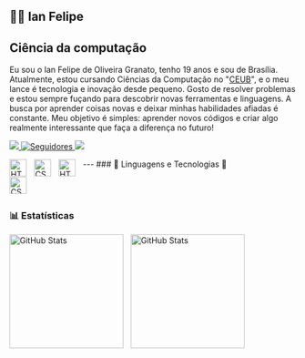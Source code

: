 ## 🐱‍👤 Ian Felipe ##

## Ciência da computação

Eu sou o Ian Felipe de Oliveira Granato, tenho 19 anos e sou de Brasília. Atualmente, estou cursando Ciências da Computação no "[CEUB](https://seletivo.uniceub.br/graduacao-presencial)", e o meu lance é tecnologia e inovação desde pequeno. Gosto de resolver problemas e estou sempre fuçando para descobrir novas ferramentas e linguagens. A busca por aprender coisas novas e deixar minhas habilidades afiadas é constante. Meu objetivo é simples: aprender novos códigos e criar algo realmente interessante que faça a diferença no futuro!
<p align ="left">
        <a href="https://www.instagram.com/ian_granato?igsh=Y2JuMmZoeWl4bmgx"><img src="https://img.shields.io/badge/Instagram-E4405F?style=for-the-badge&logo=instagram&logoColor=white"/>
</a>
<a href="https://github.com/satez2?tab=followers">
            <img 
            alt="Seguidores" 
            title="Me siga no GitHub" 
            src="https://custom-icon-badges.demolab.com/github/followers/satez2?color=236ad3&labelColor=1155ba&style=for-the-badge&logo=github&label=Seguidores&logoColor=white"
            />
</a>


 <a href = "ianfgranato@gmail.com (https://mail.google.com/mail/u/0/?pli=1#inbox)">
        <img src="https://img.shields.io/badge/Gmail-D14836?style=for-the-badge&logo=gmail&logoColor=white" 
        target="_blank">
</a>
</p>
---
### 🤖 Linguagens e Tecnologias 🤖
<img 
    align="left" 
    alt="HTML"
    title="HTML" 
    width="30px" 
    style="padding-right: 10px;" 
    src="https://cdn.jsdelivr.net/gh/devicons/devicon@latest/icons/html5/html5-original.svg" 
/>
<img 
    align="left" 
    alt="CSS"
    title="CSS" 
    width="30px" 
    style="padding-right: 10px;" 
    src="https://cdn.jsdelivr.net/gh/devicons/devicon@latest/icons/css3/css3-original.svg"
/>
<img 
    align="left" 
    alt="HTML"
    title="HTML" 
    width="30px" 
    style="padding-right: 10px;" 
    src="https://cdn.jsdelivr.net/gh/devicons/devicon@latest/icons/java/java-original.svg"
/>

<img 
    align="left" 
    alt="CSS"
    title="CSS" 
    width="30px" 
    style="padding-right: 10px;" 
    src="https://cdn.jsdelivr.net/gh/devicons/devicon@latest/icons/python/python-original.svg"
/>
<br/>
<br/>

### 📊 Estatísticas

<p>
<img 
    align="left" 
    alt="GitHub Stats" 
    height="200" 
    style="padding-right: 10px;" 
    src="https://github-readme-stats.vercel.app/api?username=satez2&show_icons=true&theme=tokyonight&include_all_commits=true&locale=pt-br" 
  />

<img
    align="left"
    alt="GitHub Stats"
    height="200px"
    style="padding-right: 10px"
    src="https://github-readme-stats.vercel.app/api/top-langs/?username=satez2&theme=tokyonight&layout=compact&custom_title=Tecnologias&langs_count=7"
/>

</p>
